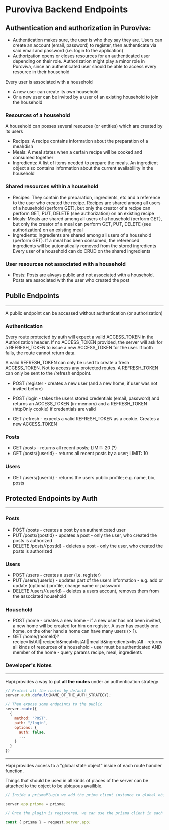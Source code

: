 # Puroviva Backend Endpoints

## Authentication and authorization in Puroviva:

- Authentication makes sure, the user is who they say they are. Users can create an account (email, password) to register, then authenticate via said email and password (i.e. login to the application)
- Authorization opens or closes resources for an authenticated user depending on their role. Authorization might play a minor role in Puroviva, since an authenticated user should be able to access every resource in their household

Every user is associated with a household

- A new user can create its own household
- Or a new user can be invited by a user of an existing household to join the household

### Resources of a household

A household can posses several resouces (or entities) which are created by its users

- Recipes: A recipe contains information about the preparation of a meal/dish
- Meals: A meal states when a certain recipe will be cooked and consumed together
- Ingredients: A list of items needed to prepare the meals. An ingredient object also contains information about the current availablility in the household

### Shared resources within a household

- Recipes: They contain the preparation, ingredients, etc and a reference to the user who created the recipe. Recipes are shared among all users of a household (perform GET), but only the creator of a recipe can perform GET, PUT, DELETE (see authorization) on an existing recipe
- Meals: Meals are shared among all users of a household (perform GET), but only the creator of a meal can perform GET, PUT, DELETE (see authorization) on an existing meal
- Ingredients: Ingredients are shared among all users of a household (perform GET). If a meal has been consumed, the referenced ingredients will be automatically removed from the stored ingredients Every user of a household can do CRUD on the shared ingredients

### User resources not associated with a household

- Posts: Posts are always public and not associated with a household. Posts are associated with the user who created the post

## Public Endpoints

<hr>

A public endpoint can be accessed without authentication (or authorization)

### Authentication

Every route protected by auth will expect a valid ACCESS_TOKEN in the Authorization header. If no ACCESS_TOKEN provided, the server will ask for a REFRESH_TOKEN to issue a new ACCESS_TOKEN for the user. If both fails, the route cannot return data.

A valid REFRESH_TOKEN can only be used to create a fresh ACCESS_TOKEN. Not to access any protected routes. A REFRESH_TOKEN can only be sent to the /refresh endpoint.

- POST /register - creates a new user (and a new home, if user was not invited before)

- POST /login - takes the users stored credentials (email, password) and returns an ACCESS_TOKEN (in-memory) and a REFRESH_TOKEN (httpOnly cookie) if credentials are valid

- GET /refresh - expects a valid REFRESH_TOKEN as a cookie. Creates a new ACCESS_TOKEN

### Posts

- GET /posts - returns all recent posts; LIMIT: 20 (?)
- GET /posts/{userId} - returns all recent posts by a user; LIMIT: 10

### Users

- GET /users/{userId} - returns the users public profile; e.g. name, bio, posts

## Protected Endpoints by Auth

<hr>

### Posts

- POST /posts - creates a post by an authenticated user
- PUT /posts/{postId} - updates a post - only the user, who created the posts is authorized
- DELETE /posts/{postId} - deletes a post - only the user, who created the posts is authorized

### Users

- POST /users - creates a user (i.e. register)
- PUT /users/{userId} - updates part of the users information - e.g. add or update (optional) profile, change name or password
- DELETE /users/{userId} - deletes a users account, removes them from the associated household

### Household

- POST /home - creates a new home - if a new user has not been invited, a new home will be created for him on register. A user has exactly one home, on the other hand a home can have many users (> 1).
- GET /home/{homeId}?recipe=listAll||recipeId&meal=listAll||mealId&ingredients=listAll - returns all kinds of resources of a household - user must be authenticated AND member of the home - query params recipe, meal, ingredients

### Developer's Notes

<hr>

Hapi provides a way to put **all the routes** under an authentication strategy

```js
// Protect all the routes by default
server.auth.default(NAME_OF_THE_AUTH_STRATEGY);

// Then expose some endpoints to the public
server.route({
  {
    method: "POST",
    path: "/login",
    options: {
      auth: false,
      ...
    }
  }
})
```

<hr>

Hapi provides access to a "global state object" inside of each route handler function.

Things that should be used in all kinds of places of the server can be attached to the object to be ubiquous availible.

```js
// Inside a prismaPlugin we add the prima client instance to global object

server.app.prisma = prisma;

// Once the plugin is registered, we can use the prisma client in each route handler like so:

const { prisma } = request.server.app;
```
